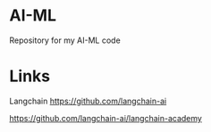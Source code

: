 # AI-ML
Repository for my AI-ML code

# Links
Langchain
https://github.com/langchain-ai

https://github.com/langchain-ai/langchain-academy
